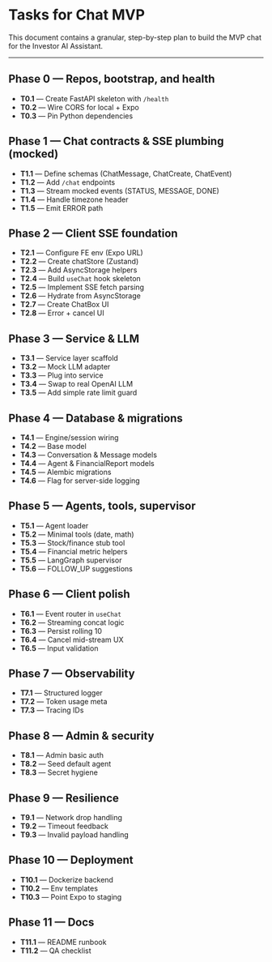# Tasks for Chat MVP

This document contains a granular, step-by-step plan to build the MVP chat for the Investor AI Assistant.

---

## Phase 0 — Repos, bootstrap, and health
- **T0.1** — Create FastAPI skeleton with `/health`
- **T0.2** — Wire CORS for local + Expo
- **T0.3** — Pin Python dependencies

## Phase 1 — Chat contracts & SSE plumbing (mocked)
- **T1.1** — Define schemas (ChatMessage, ChatCreate, ChatEvent)
- **T1.2** — Add `/chat` endpoints
- **T1.3** — Stream mocked events (STATUS, MESSAGE, DONE)
- **T1.4** — Handle timezone header
- **T1.5** — Emit ERROR path

## Phase 2 — Client SSE foundation
- **T2.1** — Configure FE env (Expo URL)
- **T2.2** — Create chatStore (Zustand)
- **T2.3** — Add AsyncStorage helpers
- **T2.4** — Build `useChat` hook skeleton
- **T2.5** — Implement SSE fetch parsing
- **T2.6** — Hydrate from AsyncStorage
- **T2.7** — Create ChatBox UI
- **T2.8** — Error + cancel UI

## Phase 3 — Service & LLM
- **T3.1** — Service layer scaffold
- **T3.2** — Mock LLM adapter
- **T3.3** — Plug into service
- **T3.4** — Swap to real OpenAI LLM
- **T3.5** — Add simple rate limit guard

## Phase 4 — Database & migrations
- **T4.1** — Engine/session wiring
- **T4.2** — Base model
- **T4.3** — Conversation & Message models
- **T4.4** — Agent & FinancialReport models
- **T4.5** — Alembic migrations
- **T4.6** — Flag for server-side logging

## Phase 5 — Agents, tools, supervisor
- **T5.1** — Agent loader
- **T5.2** — Minimal tools (date, math)
- **T5.3** — Stock/finance stub tool
- **T5.4** — Financial metric helpers
- **T5.5** — LangGraph supervisor
- **T5.6** — FOLLOW_UP suggestions

## Phase 6 — Client polish
- **T6.1** — Event router in `useChat`
- **T6.2** — Streaming concat logic
- **T6.3** — Persist rolling 10
- **T6.4** — Cancel mid-stream UX
- **T6.5** — Input validation

## Phase 7 — Observability
- **T7.1** — Structured logger
- **T7.2** — Token usage meta
- **T7.3** — Tracing IDs

## Phase 8 — Admin & security
- **T8.1** — Admin basic auth
- **T8.2** — Seed default agent
- **T8.3** — Secret hygiene

## Phase 9 — Resilience
- **T9.1** — Network drop handling
- **T9.2** — Timeout feedback
- **T9.3** — Invalid payload handling

## Phase 10 — Deployment
- **T10.1** — Dockerize backend
- **T10.2** — Env templates
- **T10.3** — Point Expo to staging

## Phase 11 — Docs
- **T11.1** — README runbook
- **T11.2** — QA checklist
